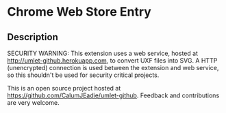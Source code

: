 Chrome Web Store Entry
======================

Description
-----------

SECURITY WARNING: This extension uses a web service, hosted at http://umlet-github.herokuapp.com, to convert UXF files into SVG. A HTTP (unencrypted) connection is used between the extension and web service, so this shouldn't be used for security critical projects.

This is an open source project hosted at https://github.com/CalumJEadie/umlet-github. Feedback and contributions are very welcome.